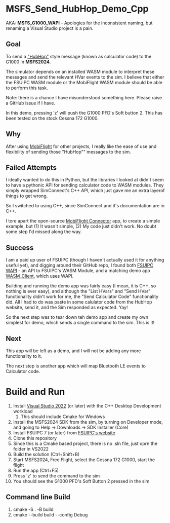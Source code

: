 # MSFS_Send_HubHop_Demo_Cpp

AKA: __MSFS_G1000_WAPI__ - Apologies for the inconsistent naming, but renaming a Visual Studio project is a pain.

## Goal

To send a ["HubHop"](https://hubhop.mobiflight.com/presets/) style message (known as calculator code) to the G1000 in __MSFS2024__.

The simulator depends on an installed WASM module to interpret these messages and send the relevant HVar events to the sim.
I believe that either the FSUIPC WASM module or the MobiFlight WASM module should be able to perform this task.

Note: there is a chance I have misunderstood something here. Please raise a GitHub issue if I have. 

In this demo, pressing 'z' will push the G1000 PFD's Soft button 2. This has been tested on the stock Cessna 172 G1000.

## Why

After using [MobiFlight](https://www.mobiflight.com/) for other projects, I really like the ease of use and flexibility of sending those "HubHop"" messages to the sim.

## Failed Attempts

I ideally wanted to do this in Python, but the libraries I looked at didn't seem to have a pythonic API for sending calculator 
code to WASM modules. They simply wrapped SimConnect's C++ API, which just gave me an extra layerof things to get wrong.

So I switched to using C++, since SimConnect and it's documentation are in C++.

I tore apart the open-source [MobiFlight Connector](https://github.com/MobiFlight/MobiFlight-Connector) app, to create a simple example, but (1) It wasn't simple, (2) My code just didn't work. No doubt some step I'd missed along the way.

## Success

I am a paid up user of FSUIPC (though I haven't actually used it for anything useful yet), and digging around their GitHub repo, I found both [FSUIPC WAPI](https://github.com/jldowson/FSUIPC_WAPI) - an API to FSUIPC's WASM Module, and a matching demo app [WASM_Client](https://github.com/jldowson/WASMClient), which uses WAPI.

Building and running the demo app was fairly easy (I mean, it is C++, so nothing is ever easy), and although the "List HVars" and "Send HVar" functionality didn't work for me, the "Send Calculator Code" functionality did. All I had to do was paste in some  calulator code from the HubHop website, send it, and the Sim responded as expected. Yay!

So the next step was to tear down teh demo app and create my own simplest for demo, which sends a single command to the sim.
This is it!

## Next

This app will be left as a demo, and I will not be adding any more functionality to it.

The next step is another app which will map Bluetooth LE events to Calculator code.

# Build and Run

1. Install [Visual Studio 2022](https://visualstudio.microsoft.com/vs/older-downloads/) (or later) with the C++ Desktop Development workload
	1. This should include Cmake for Windows
1. Install the MSFS2024 SDK from the sim, by turning on Developer mode, and going to Help -> Downloads -> SDK Installer (Core)
1. Install FSUIPC 7 (or later) from [FSUIPC's website](https://fsuipc.com/)
1. Clone this repository
1. Since this is a Cmake based project, there is no .sln file, just oprn the folder in VS2022
1. Build the solution (Ctrl+Shift+B)
1. Start MSFS2024, Free Flight, select the Cessna 172 G1000, start the flight
1. Run the app (Ctrl+F5)
1. Press 'z' to send the command to the sim
1. You should see the G1000 PFD's Soft Button 2 pressed in the sim

## Command line Build

1. cmake -S . -B build
1. cmake --build build --config Debug
